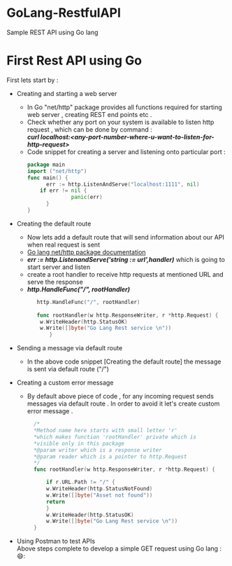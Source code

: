 # GoLang-RestfulAPI
Sample REST API using Go lang

# First Rest API using Go
First lets start by :
  * Creating and starting a web server
       - In Go "net/http" package provides all functions required for starting web server , creating REST end points etc .
       - Check whether any port on your system is available to listen http request ,  which can be done by command : <br>
          ***curl localhost:<***any-port-number-where-u-want-to-listen-for-http-request***>***
       - Code snippet for creating a server and listening onto particular port :
          ```Go
          package main
          import ("net/http")
          func main() {
	            err := http.ListenAndServe("localhost:1111", nil)
              if err != nil {
		                panic(err)
	            }
          }
          ```

  * Creating the default route 
  	- Now lets add a default route that will send information about our API when real request is sent 
	- [Go lang net/http package documentation](https://golang.org/pkg/net/http/)
	- ***err := http.ListenandServe('string := url',handler)*** which is going to start server and listen 
	- create a root handler to receive http requests at mentioned URL and serve the response
	- ***http.HandleFunc("/", rootHandler)***
	  ```Go
	     http.HandleFunc("/", rootHandler)
	     
	     func rootHandler(w http.ResponseWriter, r *http.Request) {
	      w.WriteHeader(http.StatusOK)
	      w.Write([]byte("Go Lang Rest service \n"))
             }
	  ```  
  * Sending a message via default route
  	- In the above code snippet [Creating the default route] the message is sent via default route ("/")
  * Creating a custom error message
  	- By default above piece of code , for any incoming request sends messages via default route . In order to  avoid it
	  let's create custom error message .
	  ```Go
	  	/*
		*Method name here starts with small letter 'r'
		*which makes function 'rootHandler' private which is
		*visible only in this package
		*@param writer which is a response writer
		*@param reader which is a pointer to http.Request
 		*/
		func rootHandler(w http.ResponseWriter, r *http.Request) {

			if r.URL.Path != "/" {
			w.WriteHeader(http.StatusNotFound)
			w.Write([]byte("Asset not found"))
			return
			}
			w.WriteHeader(http.StatusOK)
			w.Write([]byte("Go Lang Rest service \n"))
		}
	  ```
  * Using Postman to test APIs<br>
  	Above steps complete to develop a simple GET request using Go lang ::smile::
  
